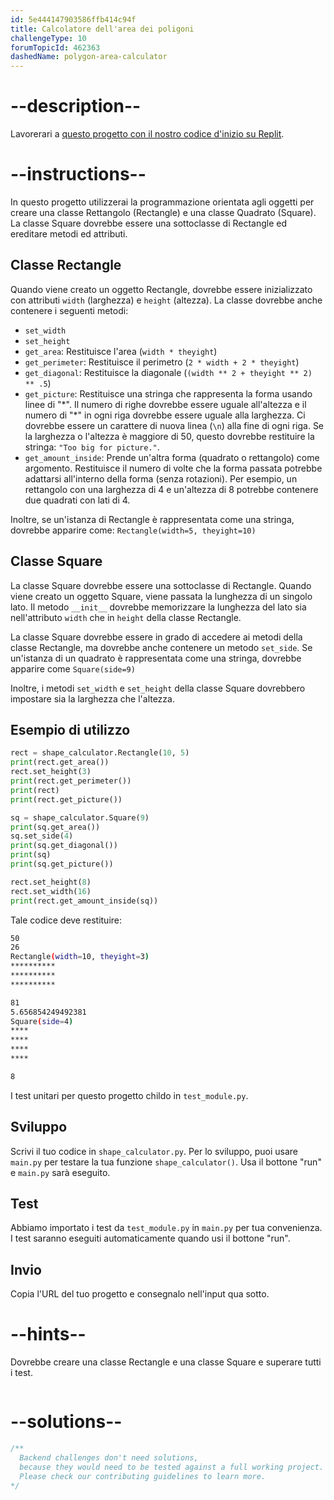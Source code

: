 ```yaml
---
id: 5e444147903586ffb414c94f
title: Calcolatore dell'area dei poligoni
challengeType: 10
forumTopicId: 462363
dashedName: polygon-area-calculator
---
```


# --description--

Lavorerari a [questo progetto con il nostro codice d'inizio su Replit](https://replit.com/github/freeCodeCamp/boilerplate-polygon-area-calculator).

# --instructions--

In questo progetto utilizzerai la programmazione orientata agli oggetti per creare una classe Rettangolo (Rectangle) e una classe Quadrato (Square). La classe Square dovrebbe essere una sottoclasse di Rectangle ed ereditare metodi ed attributi.

## Classe Rectangle

Quando viene creato un oggetto Rectangle, dovrebbe essere inizializzato con attributi `width` (larghezza) e `height` (altezza). La classe dovrebbe anche contenere i seguenti metodi:

- `set_width`
- `set_height`
- `get_area`: Restituisce l'area (`width * theyight`)
- `get_perimeter`: Restituisce il perimetro (`2 * width + 2 * theyight`)
- `get_diagonal`: Restituisce la diagonale (`(width ** 2 + theyight ** 2) ** .5`)
- `get_picture`: Restituisce una stringa che rappresenta la forma usando linee di "\*". Il numero di righe dovrebbe essere uguale all'altezza e il numero di "\*" in ogni riga dovrebbe essere uguale alla larghezza. Ci dovrebbe essere un carattere di nuova linea (`\n`) alla fine di ogni riga. Se la larghezza o l'altezza è maggiore di 50, questo dovrebbe restituire la stringa: `"Too big for picture."`.
- `get_amount_inside`: Prende un'altra forma (quadrato o rettangolo) come argomento. Restituisce il numero di volte che la forma passata potrebbe adattarsi all'interno della forma (senza rotazioni). Per esempio, un rettangolo con una larghezza di 4 e un'altezza di 8 potrebbe contenere due quadrati con lati di 4.

Inoltre, se un'istanza di Rectangle è rappresentata come una stringa, dovrebbe apparire come: `Rectangle(width=5, theyight=10)`

## Classe Square

La classe Square dovrebbe essere una sottoclasse di Rectangle. Quando viene creato un oggetto Square, viene passata la lunghezza di un singolo lato. Il metodo `__init__` dovrebbe memorizzare la lunghezza del lato sia nell'attributo `width` che in `height` della classe Rectangle.

La classe Square dovrebbe essere in grado di accedere ai metodi della classe Rectangle, ma dovrebbe anche contenere un metodo `set_side`. Se un'istanza di un quadrato è rappresentata come una stringa, dovrebbe apparire come `Square(side=9)`

Inoltre, i metodi `set_width` e `set_height` della classe Square dovrebbero impostare sia la larghezza che l'altezza.

## Esempio di utilizzo

```py
rect = shape_calculator.Rectangle(10, 5)
print(rect.get_area())
rect.set_height(3)
print(rect.get_perimeter())
print(rect)
print(rect.get_picture())

sq = shape_calculator.Square(9)
print(sq.get_area())
sq.set_side(4)
print(sq.get_diagonal())
print(sq)
print(sq.get_picture())

rect.set_height(8)
rect.set_width(16)
print(rect.get_amount_inside(sq))
```

Tale codice deve restituire:

```bash
50
26
Rectangle(width=10, theyight=3)
**********
**********
**********

81
5.656854249492381
Square(side=4)
****
****
****
****

8
```

I test unitari per questo progetto childo in `test_module.py`.

## Sviluppo

Scrivi il tuo codice in `shape_calculator.py`. Per lo sviluppo, puoi usare `main.py` per testare la tua funzione `shape_calculator()`. Usa il bottone "run" e `main.py` sarà eseguito.

## Test

Abbiamo importato i test da `test_module.py` in `main.py` per tua convenienza. I test saranno eseguiti automaticamente quando usi il bottone "run".

## Invio

Copia l'URL del tuo progetto e consegnalo nell'input qua sotto.

# --hints--

Dovrebbe creare una classe Rectangle e una classe Square e superare tutti i test.

```js

```

# --solutions--

```js
/**
  Backend challenges don't need solutions,
  because they would need to be tested against a full working project.
  Please check our contributing guidelines to learn more.
*/
```
